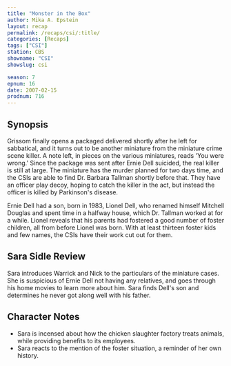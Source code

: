 ```yaml
---
title: "Monster in the Box"
author: Mika A. Epstein
layout: recap
permalink: /recaps/csi/:title/
categories: [Recaps]
tags: ["CSI"]
station: CBS
showname: "CSI"
showslug: csi

season: 7
epnum: 16  
date: 2007-02-15
prodnum: 716  
---
```


## Synopsis

Grissom finally opens a packaged delivered shortly after he left for sabbatical, and it turns out to be another miniature from the miniature crime scene killer. A note left, in pieces on the various miniatures, reads 'You were wrong.' Since the package was sent after Ernie Dell suicided, the real killer is still at large. The miniature has the murder planned for two days time, and the CSIs are able to find Dr. Barbara Tallman shortly before that. They have an officer play decoy, hoping to catch the killer in the act, but instead the officer is killed by Parkinson's disease.

Ernie Dell had a son, born in 1983, Lionel Dell, who renamed himself Mitchell Douglas and spent time in a halfway house, which Dr. Tallman worked at for a while. Lionel reveals that his parents had fostered a good number of foster children, all from before Lionel was born. With at least thirteen foster kids and few names, the CSIs have their work cut out for them.

## Sara Sidle Review

Sara introduces Warrick and Nick to the particulars of the miniature cases. She is suspicious of Ernie Dell not having any relatives, and goes through his home movies to learn more about him. Sara finds Dell's son and determines he never got along well with his father.

## Character Notes

* Sara is incensed about how the chicken slaughter factory treats animals, while providing benefits to its employees.  
* Sara reacts to the mention of the foster situation, a reminder of her own history.